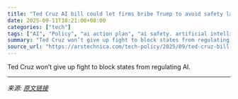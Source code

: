 ```yaml
---
title: "Ted Cruz AI bill could let firms bribe Trump to avoid safety laws, critics warn"
date: 2025-09-11T18:21:08+08:00
categories: ["tech"]
tags: ["AI", "Policy", "ai action plan", "ai safety. artificial intelligence", "Donald Trump", "sandbox act", "ted cruz"]
summary: "Ted Cruz won’t give up fight to block states from regulating AI."
source_url: "https://arstechnica.com/tech-policy/2025/09/ted-cruz-bill-would-let-big-tech-go-wild-with-ai-experiments-for-10-years/"
---
```


Ted Cruz won’t give up fight to block states from regulating AI.

---

*来源: [原文链接](https://arstechnica.com/tech-policy/2025/09/ted-cruz-bill-would-let-big-tech-go-wild-with-ai-experiments-for-10-years/)*
